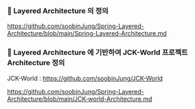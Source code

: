 
### 🚀 Layered Architecture 의 정의
https://github.com/soobinJung/Spring-Layered-Architecture/blob/main/Spring-Layered-Architecture.md


### 🚀 Layered Architecture 에 기반하여 JCK-World 프로젝트 Architecture 정의
JCK-World : https://github.com/soobinJung/JCK-World

https://github.com/soobinJung/Spring-Layered-Architecture/blob/main/JCK-world-Architecture.md
